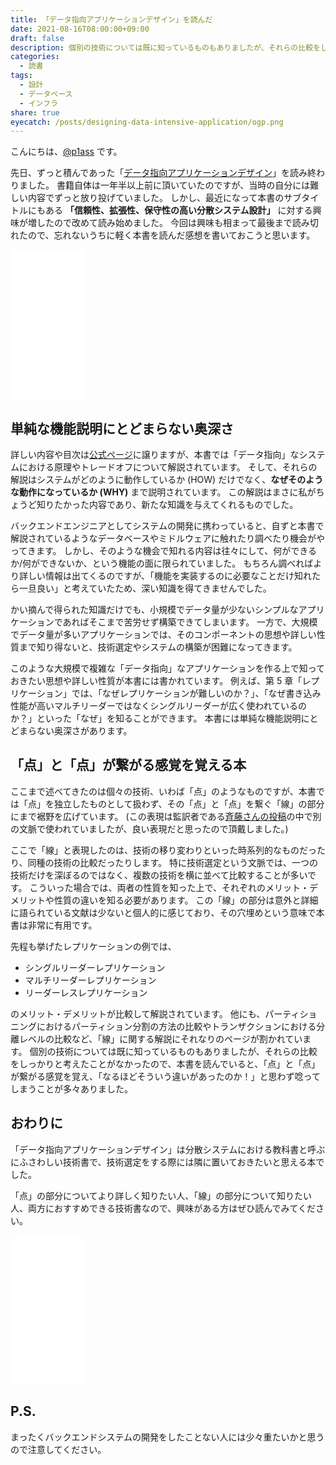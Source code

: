 ```yaml
---
title: 「データ指向アプリケーションデザイン」を読んだ
date: 2021-08-16T08:00:00+09:00
draft: false
description: 個別の技術については既に知っているものもありましたが、それらの比較をしっかりと考えたことがなかったので、本書を読んでいると、「点」と「点」が繋がる感覚を覚え、「なるほどそういう違いがあったのか！」と思わず唸ってしまうことが多々ありました。
categories:
  - 読書
tags:
  - 設計
  - データベース
  - インフラ
share: true
eyecatch: /posts/designing-data-intensive-application/ogp.png
---
```


こんにちは、[@p1ass](https://twitter.com/p1ass) です。

先日、ずっと積んであった「[データ指向アプリケーションデザイン](https://amzn.to/3CJtg5C)」を読み終わりました。
書籍自体は一年半以上前に頂いていたのですが、当時の自分には難しい内容でずっと放り投げていました。
しかし、最近になって本書のサブタイトルにもある **「信頼性、拡張性、保守性の高い分散システム設計」** に対する興味が増したので改めて読み始めました。
今回は興味も相まって最後まで読み切れたので、忘れないうちに軽く本書を読んだ感想を書いておこうと思います。

<iframe style="width:120px;height:240px;" marginwidth="0" marginheight="0" scrolling="no" frameborder="0" src="//rcm-fe.amazon-adsystem.com/e/cm?lt1=_blank&bc1=000000&IS2=1&bg1=FFFFFF&fc1=000000&lc1=0000FF&t=p1ass02-22&language=ja_JP&o=9&p=8&l=as4&m=amazon&f=ifr&ref=as_ss_li_til&asins=4873118700&linkId=133ac6c450fafcea92e459c6cb4262d1"></iframe>

<!--more-->

## 単純な機能説明にとどまらない奥深さ

詳しい内容や目次は[公式ページ](https://www.oreilly.co.jp/books/9784873118703/)に譲りますが、本書では「データ指向」なシステムにおける原理やトレードオフについて解説されています。
そして、それらの解説はシステムがどのように動作しているか (HOW) だけでなく、**なぜそのような動作になっているか (WHY)** まで説明されています。
この解説はまさに私がちょうど知りたかった内容であり、新たな知識を与えてくれるものでした。

バックエンドエンジニアとしてシステムの開発に携わっていると、自ずと本書で解説されているようなデータベースやミドルウェアに触れたり調べたり機会がやってきます。
しかし、そのような機会で知れる内容は往々にして、何ができるか/何ができないか、という機能の面に限られていました。
もちろん調べればより詳しい情報は出てくるのですが、「機能を実装するのに必要なことだけ知れたら一旦良い」と考えていたため、深い知識を得てきませんでした。

かい摘んで得られた知識だけでも、小規模でデータ量が少ないシンプルなアプリケーションであればそこまで苦労せず構築できてしまいます。
一方で、大規模でデータ量が多いアプリケーションでは、そのコンポーネントの思想や詳しい性質まで知り得ないと、技術選定やシステムの構築が困難になってきます。

このような大規模で複雑な「データ指向」なアプリケーションを作る上で知っておきたい思想や詳しい性質が本書には書かれています。
例えば、第 5 章「レプリケーション」では、「なぜレプリケーションが難しいのか？」、「なぜ書き込み性能が高いマルチリーダーではなくシングルリーダーが広く使われているのか？」といった「なぜ」を知ることができます。
本書には単純な機能説明にとどまらない奥深さがあります。

## 「点」と「点」が繋がる感覚を覚える本

ここまで述べてきたのは個々の技術、いわば「点」のようなものですが、本書では「点」を独立したものとして扱わず、その「点」と「点」を繋ぐ「線」の部分にまで裾野を広げています。
(この表現は監訳者である[斉藤さんの投稿](https://medium.com/@taroleo/ddia-63a454e44dc9)の中で別の文脈で使われていましたが、良い表現だと思ったので頂戴しました。)


ここで「線」と表現したのは、技術の移り変わりといった時系列的なものだったり、同種の技術の比較だったりします。
特に技術選定という文脈では、一つの技術だけを深ぼるのではなく、複数の技術を横に並べて比較することが多いです。
こういった場合では、両者の性質を知った上で、それぞれのメリット・デメリットや性質の違いを知る必要があります。
この「線」の部分は意外と詳細に語られている文献は少ないと個人的に感じており、その穴埋めという意味で本書は非常に有用です。

先程も挙げたレプリケーションの例では、
- シングルリーダーレプリケーション
- マルチリーダーレプリケーション
- リーダーレスレプリケーション

のメリット・デメリットが比較して解説されています。
他にも、パーティショニングにおけるパーティション分割の方法の比較やトランザクションにおける分離レベルの比較など、「線」に関する解説にそれなりのページが割かれています。
個別の技術については既に知っているものもありましたが、それらの比較をしっかりと考えたことがなかったので、本書を読んでいると、「点」と「点」が繋がる感覚を覚え、「なるほどそういう違いがあったのか！」と思わず唸ってしまうことが多々ありました。

## おわりに

「データ指向アプリケーションデザイン」は分散システムにおける教科書と呼ぶにふさわしい技術書で、技術選定をする際には隣に置いておきたいと思える本でした。

「点」の部分についてより詳しく知りたい人、「線」の部分について知りたい人、両方におすすめできる技術書なので、興味がある方はぜひ読んでみてください。



<iframe style="width:120px;height:240px;" marginwidth="0" marginheight="0" scrolling="no" frameborder="0" src="//rcm-fe.amazon-adsystem.com/e/cm?lt1=_blank&bc1=000000&IS2=1&bg1=FFFFFF&fc1=000000&lc1=0000FF&t=p1ass02-22&language=ja_JP&o=9&p=8&l=as4&m=amazon&f=ifr&ref=as_ss_li_til&asins=4873118700&linkId=133ac6c450fafcea92e459c6cb4262d1"></iframe>

## P.S.

まったくバックエンドシステムの開発をしたことない人には少々重たいかと思うので注意してください。
